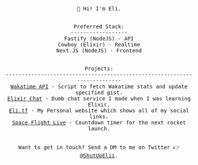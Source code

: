 <p align="center">
  <br><br>
  <samp>
    👋 Hi! I'm Eli.
    <br>
    <br>
    <br>
    Preferred Stack:
    <br>
    ------------------
    <br>
    Fastify (NodeJS) - API
    <br>
    Cowboy (Elixir) - Realtime
    <br>
    Next.JS (NodeJS) - Frontend
    <br>
    <br>
    <br>
    Projects:
    <br>
    -------------------------------------------------------------------------
    <br>
    <a href="https://github.com/hox/wakatime-api">Wakatime API</a> - Script to fetch Wakatime stats and update specified gist.
    <br>
    <a href="https://nw.wtf">Elixir Chat</a> - Dumb chat service I made when I was learning Elixir.
    <br>
    <a href="https://eli.tf">Eli.tf</a> - My Personal website which shows all of my social links.
    <br>
    <a href="https://spaceflight.live">Space Flight Live</a> - Countdown timer for the next rocket launch.  
    <br>
    <br>
    <br>
    Want to get in touch? Send a DM to me on Twitter 👉 <a href="https://go.eli.tf/twitter">@ShutUpElii</a>.
  </samp>
</p>

